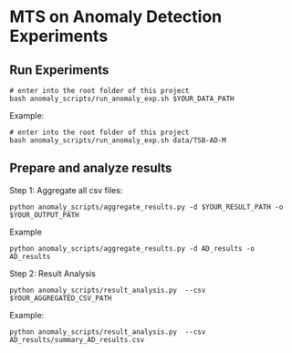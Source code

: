 # MTS on Anomaly Detection Experiments

## Run Experiments

```
# enter into the root folder of this project
bash anomaly_scripts/run_anomaly_exp.sh $YOUR_DATA_PATH
```
Example:
```
# enter into the root folder of this project
bash anomaly_scripts/run_anomaly_exp.sh data/TSB-AD-M
```

## Prepare and analyze results

Step 1: Aggregate all csv files:
```
python anomaly_scripts/aggregate_results.py -d $YOUR_RESULT_PATH -o $YOUR_OUTPUT_PATH
```

Example
```
python anomaly_scripts/aggregate_results.py -d AD_results -o AD_results
```

Step 2: Result Analysis
```
python anomaly_scripts/result_analysis.py  --csv $YOUR_AGGREGATED_CSV_PATH
```

Example:
```
python anomaly_scripts/result_analysis.py  --csv AD_results/summary_AD_results.csv
```




